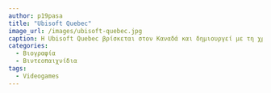 ```yaml
---
author: p19pasa
title: "Ubisoft Quebec"
image_url: /images/ubisoft-quebec.jpg
caption: Η Ubisoft Quebec βρίσκεται στον Καναδά και δημιουργεί με τη χρήση προγραμματισμού βιντεοπαιχνίδια. Διαθέτει επίσης ένα στούντιο στην πόλη του Κεμπέκ, που ιδρύθηκε το 2005. Οι ιδρυτές της Ubisoft Quebec ήταν οι Nicolas Rioux και Andrée Cossette, οι οποίοι ήταν γνωστοί για τη δουλειά τους πάνω στη σειρά βιντεοπαιχνιδιών Assassin's Creed. Μετά το βιντεοπαιχνίδι Assassin's Creed Origins, που είχε δημιουργήσει το 2017, στόχος της Ubisoft Quebec ήταν η συνέχιση του παιχνιδιού αυτού με το βιντεοπαιχνίδι Assassin's Creed Οdyssey, το οποίο κυκλοφόρησε στην αγορά το 2018.
categories:
  - Βιογραφία 
  - Βιντεοπαιχνίδια
tags:
  - Videogames
---
```

